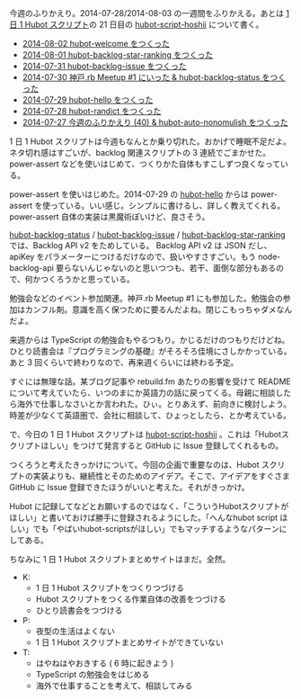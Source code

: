 今週のふりかえり。2014-07-28/2014-08-03 の一週間をふりかえる。あとは [1 日 1 Hubot スクリプト][hubot-script-per-day]の 21 日目の [hubot-script-hoshii][gh:bouzuya/hubot-script-hoshii] について書く。

- [2014-08-02 hubot-welcome をつくった][2014-08-02]
- [2014-08-01 hubot-backlog-star-ranking をつくった][2014-08-01]
- [2014-07-31 hubot-backlog-issue をつくった][2014-07-31]
- [2014-07-30 神戸.rb Meetup #1 にいった & hubot-backlog-status をつくった][2014-07-30]
- [2014-07-29 hubot-hello をつくった][2014-07-29]
- [2014-07-28 hubot-randict をつくった][2014-07-28]
- [2014-07-27 今週のふりかえり (40) & hubot-auto-nonomulish をつくった][2014-07-27]

1 日 1 Hubot スクリプトは今週もなんとか乗り切れた。おかげで睡眠不足だよ。ネタ切れ感はすごいが、backlog 関連スクリプトの 3 連続でごまかせた。power-assert などを使いはじめて、つくりかた自体もすこしずつ良くなっている。

power-assert を使いはじめた。2014-07-29 の [hubot-hello][gh:bouzuya/hubot-hello] からは power-assert を使っている。いい感じ。シンプルに書けるし、詳しく教えてくれる。power-assert 自体の実装は黒魔術ぽいけど、良さそう。

[hubot-backlog-status][gh:bouzuya/hubot-backlog-status] / [hubot-backlog-issue][gh:bouzuya/hubot-backlog-issue] / [hubot-backlog-star-ranking][gh:bouzuya/hubot-backlog-star-ranking] では、Backlog API v2 をためしている。 Backlog API v2 は JSON だし、apiKey をパラメーターにつけるだけなので、扱いやすさすごい。もう node-backlog-api 要らないんじゃないのと思いつつも、若干、面倒な部分もあるので、何かつくろうかと思っている。

勉強会などのイベント参加関連。神戸.rb Meetup #1 にも参加した。勉強会の参加はカンフル剤。意識を高く保つために要るんだよね。閉じこもっちゃダメなんだよ。

来週からは TypeScript の勉強会もやるつもり。かじるだけのつもりだけどね。ひとり読書会は『プログラミングの基礎』がそろそろ佳境にさしかかっている。あと 3 回くらいで終わりなので、再来週くらいには終わる予定。

すぐには無理な話。某ブログ記事や rebuild.fm あたりの影響を受けて README について考えていたら、いつのまにか英語力の話に戻ってくる。母親に相談したら海外で仕事しなさいとか言われた。ひぃ。とりあえず、前向きに検討しよう。時差が少なくて英語圏で、会社に相談して、ひょっとしたら、とか考えている。

で、今日の 1 日 1 Hubot スクリプトは [hubot-script-hoshii][gh:bouzuya/hubot-script-hoshii] 。これは「Hubotスクリプトほしい」をつけて発言すると GitHub に Issue 登録してくれるもの。

つくろうと考えたきっかけについて。今回の企画で重要なのは、Hubot スクリプトの実装よりも、継続性とそのためのアイデア。そこで、アイデアをすぐさま GitHub に Issue 登録できたほうがいいと考えた。それがきっかけ。

Hubot に記録してなどとお願いするのではなく、「こういうHubotスクリプトがほしい」と書いておけば勝手に登録されるようにした。「へんなhubot script ほしい」でも「やばいhubot-scriptsがほしい」でもマッチするようなパターンにしてある。

ちなみに 1 日 1 Hubot スクリプトまとめサイトはまだ。全然。

- K:
  - 1 日 1 Hubot スクリプトをつくりつづける
  - Hubot スクリプトをつくる作業自体の改善をつづける
  - ひとり読書会をつづける
- P:
  - 夜型の生活はよくない
  - 1  日 1 Hubot スクリプトまとめサイトができていない
- T:
  - はやねはやおきする ( 6 時に起きよう )
  - TypeScript の勉強会をはじめる
  - 海外で仕事することを考えて、相談してみる

[2014-08-02]: http://blog.bouzuya.net/2014/08/02/
[2014-08-01]: http://blog.bouzuya.net/2014/08/01/
[2014-07-31]: http://blog.bouzuya.net/2014/07/31/
[2014-07-30]: http://blog.bouzuya.net/2014/07/30/
[2014-07-29]: http://blog.bouzuya.net/2014/07/29/
[2014-07-28]: http://blog.bouzuya.net/2014/07/28/
[2014-07-27]: http://blog.bouzuya.net/2014/07/27/
[gh:bouzuya/hubot-hello]: https://github.com/bouzuya/hubot-hello
[gh:bouzuya/hubot-script-hoshii]: https://github.com/bouzuya/hubot-script-hoshii
[gh:bouzuya/hubot-auto-nonomulish]: https://github.com/bouzuya/hubot-auto-nonomulish
[hubot-script-per-day]: http://blog.bouzuya.net/posts?tags=hubot-script-per-day
[gh:bouzuya/hubot-backlog-status]: https://github.com/bouzuya/hubot-backlog-status
[gh:bouzuya/hubot-backlog-issue]: https://github.com/bouzuya/hubot-backlog-issue
[gh:bouzuya/hubot-backlog-star-ranking]:  https://github.com/bouzuya/hubot-backlog-star-ranking
